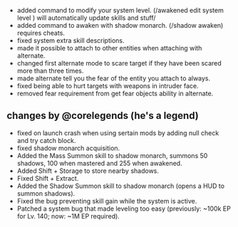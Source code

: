 - added command to modify your system level. (/awakened edit <player> system level <amount>) will automatically update skills and stuff/
- added command to awaken with shadow monarch. (/shadow awaken) requires cheats.
- fixed system extra skill descriptions.
- made it possible to attach to other entities when attaching with alternate.
- changed first alternate mode to scare target if they have been scared more than three times.
- made alternate tell you the fear of the entity you attach to always.
- fixed being able to hurt targets with weapons in intruder face.
- removed fear requirement from get fear objects ability in alternate.

## changes by @corelegends (he's a legend)
- fixed on launch crash when using sertain mods by adding null check and try catch block.
- fixed shadow monarch acquisition. 
- Added the Mass Summon skill to shadow monarch, summons 50 shadows, 100 when mastered and 255 when awakened.
- Added Shift + Storage to store nearby shadows.
- Fixed Shift + Extract.
- Added the Shadow Summon skill to shadow monarch (opens a HUD to summon shadows).
- Fixed the bug preventing skill gain while the system is active.
- Patched a system bug that made leveling too easy (previously: ~100k EP for Lv. 140; now: ~1M EP required).
